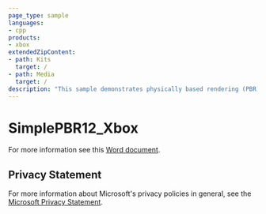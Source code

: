 ```yaml
---
page_type: sample
languages:
- cpp
products:
- xbox
extendedZipContent:
- path: Kits
  target: /
- path: Media
  target: /
description: "This sample demonstrates physically based rendering (PBR) on Xbox One XDK using DirectX 12."
---
```


# SimplePBR12_Xbox

For more information see this [Word document](https://github.com/microsoft/Xbox-ATG-Samples/blob/master/XDKSamples/Graphics/SimplePBR12_Xbox/Readme.docx).

## Privacy Statement

For more information about Microsoft's privacy policies in general, see the [Microsoft Privacy Statement](https://privacy.microsoft.com/privacystatement/).
